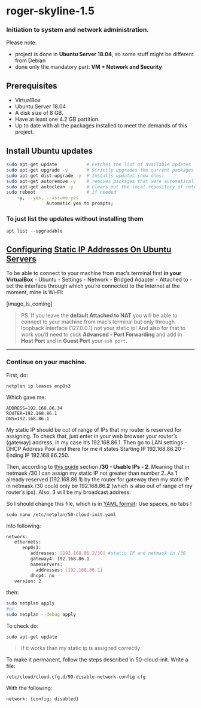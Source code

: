 # roger-skyline-1.5
### Initiation to system and network administration.
Please note:
- project is done in **Ubuntu Server 18.04**, so some stuff might be different from Debian
- done only the mandatory part: **VM + Network and Security**
## Prerequisites
* VirtualBox
* Ubuntu Server 18.04
* A disk size of 8 GB.
* Have at least one 4.2 GB partition.
* Up to date with all the packages installed to meet the demands of this project.
## Install Ubuntu updates
```bash
sudo apt-get update           # Fetches the list of available updates
sudo apt-get upgrade -y       # Strictly upgrades the current packages
sudo apt-get dist-upgrade -y  # Installs updates (new ones)
sudo apt-get autoremove -y    # removes packages that were automatically installed to satisfy dependencies for some package and that are nomore needed.
sudo apt-get autoclean -y     # clears out the local repository of retrieved package files. The difference is that it only removes package files that can no longer be downloaded, and are largely useless. This allows a cache to be maintained over a long period without it growing out of control.
sudo reboot                   # if needed
    -y, --yes, --assume-yes
               Automatic yes to prompts;
```
### To just list the updates without installing them
    apt list --upgradable
## [Configuring Static IP Addresses On Ubuntu Servers](https://websiteforstudents.com/configure-static-ip-addresses-on-ubuntu-18-04-beta/)
To be able to connect to your machine from mac’s terminal first **in your VirtualBox** - Ubuntu - Settings - Network - Bridged Adapter - Attached to - set the interface through which you’re connected to the Internet at the moment, mine is Wi-FI:

[image_is_coming]

> PS. If you leave the **default Attached to NAT** you will be able to connect to your machine from mac’s terminal but only through loopback interface (127.0.0.1) not your static ip! And also for that to work you’d need to click **Advanced - Port Forwarding** and add in **Host Port** and in **Guest Port** your ```ssh port```.
---
### Continue **on your machine**.
First, do:
```
netplan ip leases enp0s3
```
Which gave me:

	ADDRESS=192.168.86.34
	ROUTER=192.168.86.1
	DNS=192.168.86.1

My static IP should be out of range of IPs that my router is reserved for assigning. To check that, just enter in your web browser your router’s (gateway) address, in my case it’s 192.168.86.1. Then go to LAN settings - DHCP Address Pool and there for me it states Starting IP 192.168.86.20 - Ending IP 192.168.86.250.

Then, according to [this guide](http://droptips.com/cidr-subnet-masks-and-usable-ip-addresses-quick-reference-guide-cheat-sheet) section **/30 - Usable IPs - 2**. Meaning that in netmask /30 I can assign my static IP not greater than number 2. As 1 already reserved (192.168.86.**1**) by the router for gateway then my static IP in netmask /30 could only be 192.168.86.**2** (which is also out of range of my router’s ips). Also, 3 will be my broadcast address.

So I should change this file, which is in [YAML format](https://yaml.org/start.html): Use spaces, no tabs !
```
sudo nano /etc/netplan/50-cloud-init.yaml
```

Into following:
```bash
network:
   ethernets:
      enp0s3:
         addresses: [192.168.86.2/30] #static IP and netmask in /30
         gateway4: 192.168.86.1
         nameservers:
           addresses: [192.168.86.1]
         dhcp4: no
   version: 2
```
then:
```bash
sudo netplan apply
#or
sudo netplan --debug apply
```
To check do:

    sudo apt-get update   
> if it works than my static ip is assigned correctly

To make it permanent, follow the steps described in 50-cloud-init. Write a file:

    /etc/cloud/cloud.cfg.d/99-disable-network-config.cfg

With the following:

    network: {config: disabled}
